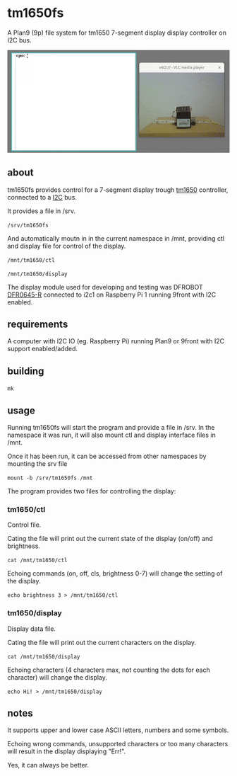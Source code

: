 # tm1650fs

A Plan9 (9p) file system for tm1650 7-segment display display controller on I2C bus.

![tm1650fs demo](img/demo.gif)

## about

tm1650fs provides control for a 7-segment display trough [tm1650](https://www.utmel.com/components/tm1650-led-drive-control-datasheet-pdf-circuit-and-pinout?id=849) controller, connected to a [I2C](https://en.wikipedia.org/wiki/I%C2%B2C) bus.

It provides a file in /srv.

`/srv/tm1650fs`

And automatically moutn in in the current namespace in /mnt, providing ctl and display file for control of the display.

`/mnt/tm1650/ctl`

`/mnt/tm1650/display`

The display module used for developing and testing was DFROBOT [DFR0645-R](https://wiki.dfrobot.com/4-Digital%20LED%20Segment%20Display%20Module%20%20SKU:%20DFR0645-G_DFR0645-R) connected to i2c1 on Raspberry Pi 1 running 9front with I2C enabled.

## requirements

A computer with I2C IO (eg. Raspberry Pi) running Plan9 or 9front with I2C support enabled/added.

## building

`mk`

## usage

Running tm1650fs will start the program and provide a file in /srv. In the namespace it was run, it will also mount ctl and display interface files in /mnt.

Once it has been run, it can be accessed from other namespaces by mounting the srv file

`mount -b /srv/tm1650fs /mnt`

The program provides two files for controlling the display:

### tm1650/ctl

Control file.

Cating the file will print out the current state of the display (on/off) and brightness.

`cat /mnt/tm1650/ctl`

Echoing commands (on, off, cls, brightness 0-7) will change the setting of the display.

`echo brightness 3 > /mnt/tm1650/ctl`


### tm1650/display

Display data file.

Cating the file will print out the current characters on the display.

`cat /mnt/tm1650/display`

Echoing characters (4 characters max, not counting the dots for each character) will change the display.

`echo Hi! > /mnt/tm1650/display`

## notes

It supports upper and lower case ASCII letters, numbers and some symbols.

Echoing wrong commands, unsupported characters or too many characters will result in the display displaying "Err!".

Yes, it can always be better.
